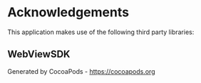 # Acknowledgements
This application makes use of the following third party libraries:

## WebViewSDK


Generated by CocoaPods - https://cocoapods.org
